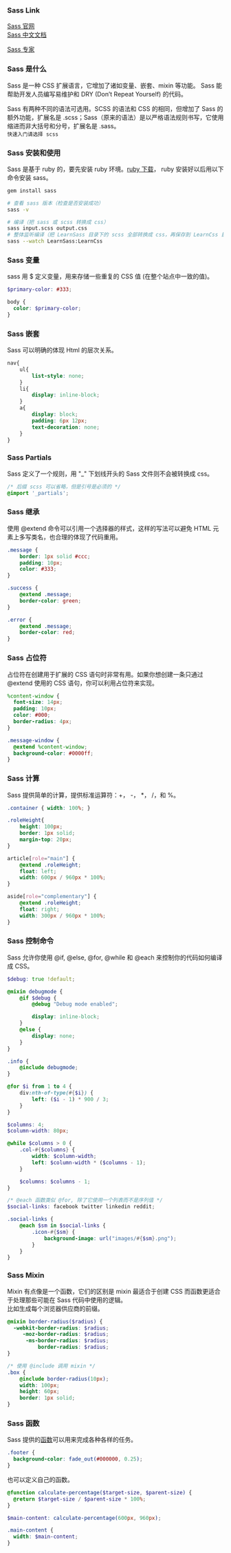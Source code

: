 
### Sass Link
[Sass 官网](https://sass-lang.com/)  
[Sass 中文文档](http://sass.bootcss.com/docs/sass-reference/)  

[Sass 专家](https://www.sassmeister.com/)  

### Sass 是什么
Sass 是一种 CSS 扩展语言，它增加了诸如变量、嵌套、mixin 等功能。 Sass 能帮助开发人员编写易维护和 DRY (Don’t Repeat Yourself) 的代码。  

Sass 有两种不同的语法可选用。SCSS 的语法和 CSS 的相同，但增加了 Sass 的额外功能，扩展名是 .scss；Sass（原来的语法）是以严格语法规则书写，它使用缩进而非大括号和分号，扩展名是 .sass。  
`快速入门请选择 scss`

### Sass 安装和使用
Sass 是基于 ruby 的，要先安装 ruby 环境。[ruby 下载](http://rubyinstaller.org/downloads)， ruby 安装好以后用以下命令安装 sass。  
```bash
gem install sass

# 查看 sass 版本（检查是否安装成功）
sass -v 

# 编译（把 sass 或 scss 转换成 css）
sass input.scss output.css
# 整体监听编译（把 LearnSass 目录下的 scss 全部转换成 css，再保存到 LearnCss 目录下）
sass --watch LearnSass:LearnCss
```

### Sass 变量
sass 用 $ 定义变量，用来存储一些重复的 CSS 值 (在整个站点中一致的值)。  
```scss
$primary-color: #333;

body {
  color: $primary-color;
}
```

### Sass 嵌套
Sass 可以明确的体现 Html 的层次关系。  
```scss
nav{
    ul{
        list-style: none;
    }
    li{
        display: inline-block;
    }
    a{
        display: block;
        padding: 6px 12px;
        text-decoration: none;
    }
}
```

### Sass Partials
Sass 定义了一个规则，用 "\_" 下划线开头的 Sass 文件则不会被转换成 css。
```scss
/* 后缀 scss 可以省略，但是引号是必须的 */
@import '_partials';
```  

### Sass 继承
使用 @extend 命令可以引用一个选择器的样式，这样的写法可以避免 HTML 元素上多写类名，也合理的体现了代码重用。  
```scss
.message {
    border: 1px solid #ccc;
    padding: 10px;
    color: #333;
}

.success {
    @extend .message;
    border-color: green;
}

.error {
    @extend .message;
    border-color: red;
}
```

### Sass 占位符
占位符在创建用于扩展的 CSS 语句时非常有用。如果你想创建一条只通过 @extend 使用的 CSS 语句，你可以利用占位符来实现。  
```scss
%content-window {
  font-size: 14px;
  padding: 10px;
  color: #000;
  border-radius: 4px;
}

.message-window {
  @extend %content-window;
  background-color: #0000ff;
}
```

### Sass 计算
Sass 提供简单的计算，提供标准运算符：+， -， \*， /，和 %。  
```scss
.container { width: 100%; }

.roleHeight{
    height: 100px;
    border: 1px solid;
    margin-top: 20px;
}

article[role="main"] {
    @extend .roleHeight;
    float: left;
    width: 600px / 960px * 100%;
}

aside[role="complementary"] {
    @extend .roleHeight;
    float: right;
    width: 300px / 960px * 100%;
}
```

### Sass 控制命令
Sass 允许你使用 @if, @else, @for, @while 和 @each 来控制你的代码如何编译成 CSS。  
```scss
$debug: true !default;

@mixin debugmode {
    @if $debug {
        @debug "Debug mode enabled";

        display: inline-block;
    }
    @else {
        display: none;
    }
}

.info {
    @include debugmode;
}

@for $i from 1 to 4 {
    div:nth-of-type(#{$i}) {
        left: ($i - 1) * 900 / 3;
    }
}

$columns: 4;
$column-width: 80px;

@while $columns > 0 {
    .col-#{$columns} {
        width: $column-width;
        left: $column-width * ($columns - 1);
    }

    $columns: $columns - 1;
}

/* @each 函数类似 @for, 除了它使用一个列表而不是序列值 */
$social-links: facebook twitter linkedin reddit;

.social-links {
    @each $sm in $social-links {
        .icon-#{$sm} {
            background-image: url("images/#{$sm}.png");
        }
    }
}
```

### Sass Mixin
Mixin 有点像是一个函数，它们的区别是 mixin 最适合于创建 CSS 而函数更适合于处理那些可能在 Sass 代码中使用的逻辑。  
比如生成每个浏览器供应商的前缀。  
```scss
@mixin border-radius($radius) {
  -webkit-border-radius: $radius;
     -moz-border-radius: $radius;
      -ms-border-radius: $radius;
          border-radius: $radius;
}

/* 使用 @include 调用 mixin */
.box { 
    @include border-radius(10px); 
    width: 100px;
    height: 60px;
    border: 1px solid;
}
```

### Sass 函数
Sass 提供的[函数](https://sass-lang.com/documentation/functions)可以用来完成各种各样的任务。  
```scss
.footer {
  background-color: fade_out(#000000, 0.25);
}
```

也可以定义自己的函数。  
```scss
@function calculate-percentage($target-size, $parent-size) {
  @return $target-size / $parent-size * 100%;
}

$main-content: calculate-percentage(600px, 960px);

.main-content {
  width: $main-content;
}
```
